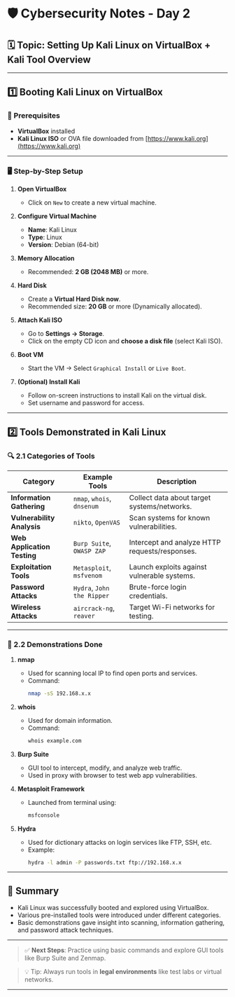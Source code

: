 # 🛡️ Cybersecurity Notes - Day 2

## 🗓️ Topic: Setting Up Kali Linux on VirtualBox + Kali Tool Overview

---

## 1️⃣ Booting Kali Linux on VirtualBox

### 🔧 Prerequisites
- **VirtualBox** installed
- **Kali Linux ISO** or OVA file downloaded from [https://www.kali.org](https://www.kali.org)

---

### 🖥️ Step-by-Step Setup

1. **Open VirtualBox**
   - Click on `New` to create a new virtual machine.

2. **Configure Virtual Machine**
   - **Name**: Kali Linux
   - **Type**: Linux
   - **Version**: Debian (64-bit)

3. **Memory Allocation**
   - Recommended: **2 GB (2048 MB)** or more.

4. **Hard Disk**
   - Create a **Virtual Hard Disk now**.
   - Recommended size: **20 GB** or more (Dynamically allocated).

5. **Attach Kali ISO**
   - Go to **Settings → Storage**.
   - Click on the empty CD icon and **choose a disk file** (select Kali ISO).

6. **Boot VM**
   - Start the VM → Select `Graphical Install` or `Live Boot`.

7. **(Optional) Install Kali**
   - Follow on-screen instructions to install Kali on the virtual disk.
   - Set username and password for access.

---

## 2️⃣ Tools Demonstrated in Kali Linux

### 🔍 2.1 Categories of Tools

| Category        | Example Tools           | Description                                  |
|----------------|-------------------------|----------------------------------------------|
| **Information Gathering** | `nmap`, `whois`, `dnsenum` | Collect data about target systems/networks. |
| **Vulnerability Analysis** | `nikto`, `OpenVAS`          | Scan systems for known vulnerabilities.      |
| **Web Application Testing** | `Burp Suite`, `OWASP ZAP` | Intercept and analyze HTTP requests/responses. |
| **Exploitation Tools** | `Metasploit`, `msfvenom`     | Launch exploits against vulnerable systems.  |
| **Password Attacks** | `Hydra`, `John the Ripper`     | Brute-force login credentials.               |
| **Wireless Attacks** | `aircrack-ng`, `reaver`       | Target Wi-Fi networks for testing.           |

---

### 🧪 2.2 Demonstrations Done

1. **nmap**
   - Used for scanning local IP to find open ports and services.
   - Command:
     ```bash
     nmap -sS 192.168.x.x
     ```

2. **whois**
   - Used for domain information.
   - Command:
     ```bash
     whois example.com
     ```

3. **Burp Suite**
   - GUI tool to intercept, modify, and analyze web traffic.
   - Used in proxy with browser to test web app vulnerabilities.

4. **Metasploit Framework**
   - Launched from terminal using:
     ```bash
     msfconsole
     ```

5. **Hydra**
   - Used for dictionary attacks on login services like FTP, SSH, etc.
   - Example:
     ```bash
     hydra -l admin -P passwords.txt ftp://192.168.x.x
     ```

---

## 📝 Summary

- Kali Linux was successfully booted and explored using VirtualBox.
- Various pre-installed tools were introduced under different categories.
- Basic demonstrations gave insight into scanning, information gathering, and password attack techniques.

---

> ✅ **Next Steps**: Practice using basic commands and explore GUI tools like Burp Suite and Zenmap.

> 💡 Tip: Always run tools in **legal environments** like test labs or virtual networks.

---

